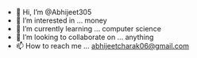 - 👋 Hi, I’m @Abhijeet305
- 👀 I’m interested in ... money
- 🌱 I’m currently learning ... computer science 
- 💞️ I’m looking to collaborate on ... anything 
- 📫 How to reach me ... abhijeetcharak06@gmail.com

<!---
Abhijeet305/Abhijeet305 is a ✨ special ✨ repository because its `README.md` (this file) appears on your GitHub profile.
You can click the Preview link to take a look at your changes.
--->
